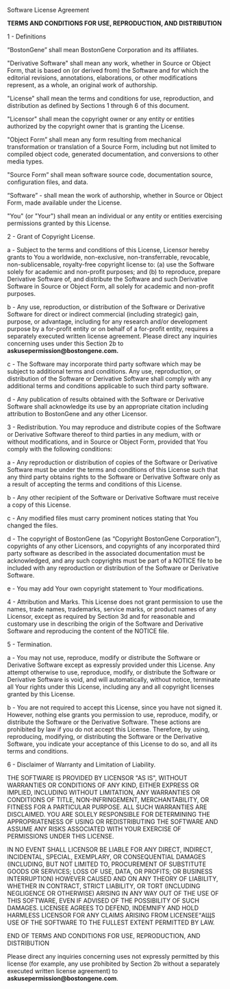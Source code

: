 Software License Agreement

__TERMS AND CONDITIONS FOR USE, REPRODUCTION, AND DISTRIBUTION__

1 \- Definitions

“BostonGene” shall mean BostonGene Corporation and its affiliates\. 

"Derivative Software" shall mean any work, whether in Source or Object Form, that is based on \(or derived from\) the Software and for which the editorial revisions, annotations, elaborations, or other modifications represent, as a whole, an original work of authorship\. 

"License" shall mean the terms and conditions for use, reproduction, and distribution as defined by Sections 1 through 6 of this document\.

"Licensor" shall mean the copyright owner or any entity or entities authorized by the copyright owner that is granting the License\.

"Object Form” shall mean any form resulting from mechanical transformation or translation of a Source Form, including but not limited to compiled object code, generated documentation, and conversions to other media types\.

"Source Form” shall mean software source code, documentation source, configuration files, and data\.

“Software” \- shall mean the work of authorship, whether in Source or Object Form, made available under the License\.

"You" \(or "Your"\) shall mean an individual or any entity or entities exercising permissions granted by this License\.

2 \- Grant of Copyright License\. 

a \- Subject to the terms and conditions of this License, Licensor hereby grants to You a worldwide, non\-exclusive, non\-transferrable, revocable, non\-sublicensable, royalty\-free copyright license to: \(a\) use the Software solely for academic and non\-profit purposes; and \(b\) to reproduce, prepare Derivative Software of, and distribute the Software and such Derivative Software in Source or Object Form, all solely for academic and non\-profit purposes\.

b \- Any use, reproduction, or distribution of the Software or Derivative Software for direct or indirect commercial \(including strategic\) gain, purpose, or advantage, including for any research and/or development purpose by a for\-profit entity or on behalf of a for\-profit entity, requires a separately executed written license agreement\. Please direct any inquiries concerning uses under this Section 2b to __askusepermission@bostongene\.com\.__

c \- The Software may incorporate third party software which may be subject to additional terms and conditions\. Any use, reproduction, or distribution of the Software or Derivative Software shall comply with any additional terms and conditions applicable to such third party software\.

d \- Any publication of results obtained with the Software or Derivative Software shall acknowledge its use by an appropriate citation including attribution to BostonGene and any other Licensor\.

3 \- Redistribution\. You may reproduce and distribute copies of the Software or Derivative Software thereof to third parties in any medium, with or without modifications, and in Source or Object Form, provided that You comply with the following conditions:

a \- Any reproduction or distribution of copies of the Software or Derivative Software must be under the terms and conditions of this License such that any third party obtains rights to the Software or Derivative Software only as a result of accepting the terms and conditions of this License\.

b \- Any other recipient of the Software or Derivative Software must receive a copy of this License\.

c \- Any modified files must carry prominent notices stating that You changed the files\.

d \- The copyright of BostonGene \(as “Copyright BostonGene Corporation”\), copyrights of any other Licensors, and copyrights of any incorporated third party software as described in the associated documentation must be acknowledged, and any such copyrights must be part of a NOTICE file to be included with any reproduction or distribution of the Software or Derivative Software\.

e \- You may add Your own copyright statement to Your modifications\.

4 \- Attribution and Marks\. This License does not grant permission to use the names, trade names, trademarks, service marks, or product names of any Licensor, except as required by Section 3d and for reasonable and customary use in describing the origin of the Software and Derivative Software and reproducing the content of the NOTICE file\.

5 \- Termination\. 

a \- You may not use, reproduce, modify or distribute the Software or Derivative Software except as expressly provided under this License\. Any attempt otherwise to use, reproduce, modify, or distribute the Software or Derivative Software is void, and will automatically, without notice, terminate all Your rights under this License, including any and all copyright licenses granted by this License\. 

b \- You are not required to accept this License, since you have not signed it\. However, nothing else grants you permission to use, reproduce, modify, or distribute the Software or the Derivative Software\. These actions are prohibited by law if you do not accept this License\. Therefore, by using, reproducing, modifying, or distributing the Software or the Derivative Software, you indicate your acceptance of this License to do so, and all its terms and conditions\.

6 \- Disclaimer of Warranty and Limitation of Liability\. 

THE SOFTWARE IS PROVIDED BY LICENSOR "AS IS", WITHOUT WARRANTIES OR CONDITIONS OF ANY KIND, EITHER EXPRESS OR IMPLIED, INCLUDING WITHOUT LIMITATION, ANY WARRANTIES OR CONDITIONS OF TITLE, NON\-INFRINGEMENT, MERCHANTABILITY, OR FITNESS FOR A PARTICULAR PURPOSE\. ALL SUCH WARRANTIES ARE DISCLAIMED\. YOU ARE SOLELY RESPONSIBLE FOR DETERMINING THE APPROPRIATENESS OF USING OR REDISTRIBUTING THE SOFTWARE AND ASSUME ANY RISKS ASSOCIATED WITH YOUR EXERCISE OF PERMISSIONS UNDER THIS LICENSE\.

IN NO EVENT SHALL LICENSOR BE LIABLE FOR ANY DIRECT, INDIRECT, INCIDENTAL, SPECIAL, EXEMPLARY, OR CONSEQUENTIAL DAMAGES \(INCLUDING, BUT NOT LIMITED TO, PROCUREMENT OF SUBSTITUTE GOODS OR SERVICES; LOSS OF USE, DATA, OR PROFITS; OR BUSINESS INTERRUPTION\) HOWEVER CAUSED AND ON ANY THEORY OF LIABILITY, WHETHER IN CONTRACT, STRICT LIABILITY, OR TORT \(INCLUDING NEGLIGENCE OR OTHERWISE\) ARISING IN ANY WAY OUT OF THE USE OF THIS SOFTWARE, EVEN IF ADVISED OF THE POSSIBILITY OF SUCH DAMAGES\. LICENSEE AGREES TO DEFEND, INDEMNIFY AND HOLD HARMLESS LICENSOR FOR ANY CLAIMS ARISING FROM LICENSEE“АЩS USE OF THE SOFTWARE TO THE FULLEST EXTENT PERMITTED BY LAW\.

END OF TERMS AND CONDITIONS FOR USE, REPRODUCTION, AND DISTRIBUTION  
  
  
Please direct any inquiries concerning uses not expressly permitted by this license \(for example, any use prohibited by Section 2b without a separately executed written license agreement\) to __askusepermission@bostongene\.com__\.
